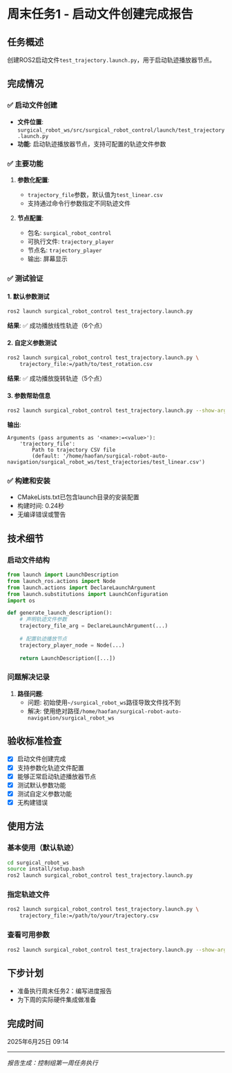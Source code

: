 # 周末任务1 - 启动文件创建完成报告

## 任务概述
创建ROS2启动文件`test_trajectory.launch.py`，用于启动轨迹播放器节点。

## 完成情况

### ✅ 启动文件创建
- **文件位置**: `surgical_robot_ws/src/surgical_robot_control/launch/test_trajectory.launch.py`
- **功能**: 启动轨迹播放器节点，支持可配置的轨迹文件参数

### ✅ 主要功能
1. **参数化配置**:
   - `trajectory_file`参数，默认值为`test_linear.csv`
   - 支持通过命令行参数指定不同轨迹文件
   
2. **节点配置**:
   - 包名: `surgical_robot_control`
   - 可执行文件: `trajectory_player`
   - 节点名: `trajectory_player`
   - 输出: 屏幕显示

### ✅ 测试验证

#### 1. 默认参数测试
```bash
ros2 launch surgical_robot_control test_trajectory.launch.py
```
**结果**: ✅ 成功播放线性轨迹（6个点）

#### 2. 自定义参数测试
```bash
ros2 launch surgical_robot_control test_trajectory.launch.py \
    trajectory_file:=/path/to/test_rotation.csv
```
**结果**: ✅ 成功播放旋转轨迹（5个点）

#### 3. 参数帮助信息
```bash
ros2 launch surgical_robot_control test_trajectory.launch.py --show-args
```
**输出**:
```
Arguments (pass arguments as '<name>:=<value>'):
    'trajectory_file':
        Path to trajectory CSV file
        (default: '/home/haofan/surgical-robot-auto-navigation/surgical_robot_ws/test_trajectories/test_linear.csv')
```

### ✅ 构建和安装
- CMakeLists.txt已包含launch目录的安装配置
- 构建时间: 0.24秒
- 无编译错误或警告

## 技术细节

### 启动文件结构
```python
from launch import LaunchDescription
from launch_ros.actions import Node
from launch.actions import DeclareLaunchArgument
from launch.substitutions import LaunchConfiguration
import os

def generate_launch_description():
    # 声明轨迹文件参数
    trajectory_file_arg = DeclareLaunchArgument(...)
    
    # 配置轨迹播放节点
    trajectory_player_node = Node(...)
    
    return LaunchDescription([...])
```

### 问题解决记录
1. **路径问题**: 
   - 问题: 初始使用`~/surgical_robot_ws`路径导致文件找不到
   - 解决: 使用绝对路径`/home/haofan/surgical-robot-auto-navigation/surgical_robot_ws`

## 验收标准检查

- [x] 启动文件创建完成
- [x] 支持参数化轨迹文件配置
- [x] 能够正常启动轨迹播放器节点
- [x] 测试默认参数功能
- [x] 测试自定义参数功能
- [x] 无构建错误

## 使用方法

### 基本使用（默认轨迹）
```bash
cd surgical_robot_ws
source install/setup.bash
ros2 launch surgical_robot_control test_trajectory.launch.py
```

### 指定轨迹文件
```bash
ros2 launch surgical_robot_control test_trajectory.launch.py \
    trajectory_file:=/path/to/your/trajectory.csv
```

### 查看可用参数
```bash
ros2 launch surgical_robot_control test_trajectory.launch.py --show-args
```

## 下步计划
- 准备执行周末任务2：编写进度报告
- 为下周的实际硬件集成做准备

## 完成时间
2025年6月25日 09:14

---
*报告生成：控制组第一周任务执行* 